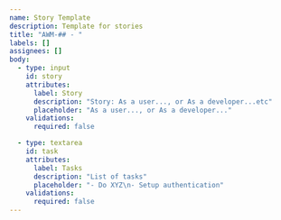 ```yaml
---
name: Story Template
description: Template for stories
title: "AWM-## - "
labels: []
assignees: []
body:
  - type: input
    id: story
    attributes:
      label: Story
      description: "Story: As a user..., or As a developer...etc"
      placeholder: "As a user..., or As a developer..."
    validations:
      required: false

  - type: textarea
    id: task
    attributes:
      label: Tasks
      description: "List of tasks"
      placeholder: "- Do XYZ\n- Setup authentication"
    validations:
      required: false
---
```



